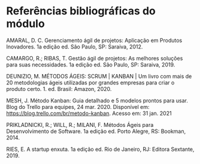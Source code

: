 # Referências bibliográficas do módulo

AMARAL, D. C. Gerenciamento ágil de projetos: Aplicação em Produtos Inovadores. 1a edição ed. São Paulo, SP: Saraiva, 2012.

CAMARGO, R.; RIBAS, T. Gestão ágil de projetos: As melhores soluções para suas necessidades. 1a edição ed. São Paulo, SP: Saraiva, 2019.

DEUNIZIO, M. MÉTODOS ÁGEIS: SCRUM | KANBAN | Um livro com mais de 20 metodologias ágeis utilizadas por grandes empresas para criar o produto certo. 1. ed. Brasil: Amazon, 2020.

MESH, J. Método Kanban: Guia detalhado e 5 modelos prontos para usar. Blog do Trello para equipes, 24 mar. 2020. Disponível em: <https://blog.trello.com/br/metodo-kanban>. Acesso em: 31 jan. 2021

PRIKLADNICKI, R.; WILL, R.; MILANI, F. Métodos Ágeis para Desenvolvimento de Software. 1a edição ed. Porto Alegre, RS: Bookman, 2014.

RIES, E. A startup enxuta. 1a edição ed. Rio de Janeiro, RJ: Editora Sextante, 2019.
